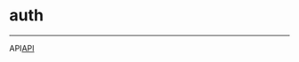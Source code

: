 # auth
---
API[API](https://www.notion.so/20378053686380b3af61fbd77976caf7?v=20378053686381ad801b000c52351aef)
